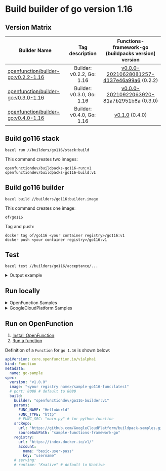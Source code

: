 # Build builder of go version 1.16

## Version Matrix

| Builder Name                                                 |      Tag description      |     Functions-framework-go (buildpacks version) version      |
| ------------------------------------------------------------ | :-----------------------: | :----------------------------------------------------------: |
| [openfunction/builder-go:v0.2.2-1.16](https://hub.docker.com/layers/openfunction/builder-go/v0.2.2-1.16/images/sha256-82e87901dabd427f1138be0ebba33239171e6f3153dd283a31826aaa21f98d0b?context=repo) | Builder: v0.2.2, Go: 1.16 | [v0.0.0-20210628081257-4137e46a99a6](https://github.com/OpenFunction/functions-framework-go/commit/4137e46a99a6e97f1ff808b4d92ca5f76412f0cc) (0.2.2) |
| [openfunction/builder-go:v0.3.0-1.16](https://hub.docker.com/layers/openfunction/builder-go/v0.3.0-1.16/images/sha256-b4fa0902863dd5b2098f34f70224475d080ac59e60df32e3bc11e97af3c286ac?context=repo) | Builder: v0.3.0, Go: 1.16 | [v0.0.0-20210922063920-81a7b2951b8a](https://github.com/OpenFunction/functions-framework-go/commit/81a7b2951b8af0897978dcc483c1217ac98f02fb) (0.3.0) |
| [openfunction/builder-go:v0.4.0-1.16](https://hub.docker.com/layers/openfunction/builder-go/v0.4.0-1.16/images/sha256-7fa3a3a4245e269d059cb8e25e2888ee8e1878504fdbcfff76ea85548d22d578?context=repo) | Builder: v0.4.0, Go: 1.16 | [v0.1.0](https://github.com/OpenFunction/functions-framework-go/releases/tag/v0.1.0) (0.4.0) |

## Build go116 stack

```shell
bazel run //builders/go116/stack:build
```

This command creates two images:

```shell
openfunctiondev/buildpacks-go116-run:v1
openfunctiondev/buildpacks-go116-build:v1
```

## Build go116 builder

```shell
bazel build //builders/go116:builder.image
```

This command creates one image:

```shell
of/go116
```

Tag and push:

```shell
docker tag of/go116 <your container registry>/go116:v1
docker push <your container registry>/go116:v1
```

## Test

```shell
bazel test //builders/go116/acceptance/...
```

<details>
<summary>Output example</summary>

```shell
INFO: Analyzed 2 targets (8 packages loaded, 205 targets configured).
INFO: Found 1 target and 1 test target...
INFO: Elapsed time: 50.633s, Critical Path: 49.87s
INFO: 10 processes: 3 internal, 6 linux-sandbox, 1 local.
INFO: Build completed successfully, 10 total actions
//builders/go116/acceptance:go_fn_test                                   PASSED in 48.1s

Executed 1 out of 1 test: 1 test passes.
INFO: Build completed successfully, 10 total actions
```

</details>

## Run locally

<details>
<summary>OpenFunction Samples</summary>

---

Download samples:

```shell
git clone https://github.com/OpenFunction/function-samples.git
```

Build the function:

> Add `--network host` to pack and docker command if they cannot reach internet.

```shell
cd function-samples/hello-world-go/
pack build function-go --builder of/go116 --env FUNC_NAME="HelloWorld"
docker run --rm -p8080:8080 function-go
```

Visit the function:

```shell
curl http://localhost:8080
```

Output example:

```shell
hello, world!
```

</details>

<details>

<summary>GoogleCloudPlatform Samples</summary>

---

Download samples:

```shell
git clone https://github.com/GoogleCloudPlatform/buildpack-samples.git
```

Build the function:

> Add `--network host` to pack and docker command if they cannot reach internet.

```shell
cd buildpack-samples/sample-functions-framework-go/
pack build function-go --builder of/go116 --env FUNC_NAME="HelloWorld"
docker run --rm -p8080:8080 function-go
```

Visit the function:

```shell
curl http://localhost:8080
```

Output example:

```shell
hello, world
```

</details>

## Run on OpenFunction

1. [Install OpenFunction](https://github.com/OpenFunction/OpenFunction#quickstart)
2. [Run a function](https://github.com/OpenFunction/OpenFunction#sample-run-a-function)

Definition of a ```Function``` for ```go 1.16``` is shown below:

```yaml
apiVersion: core.openfunction.io/v1alpha1
kind: Function
metadata:
  name: go-sample
spec:
  version: "v1.0.0"
  image: "<your registry name>/sample-go116-func:latest"
  # port: 8080 # default to 8080
  build:
    builder: "openfunctiondev/go116-builder:v1"
    params:
      FUNC_NAME: "HelloWorld"
      FUNC_TYPE: "http"
      # FUNC_SRC: "main.py" # for python function
    srcRepo:
      url: "https://github.com/GoogleCloudPlatform/buildpack-samples.git"
      sourceSubPath: "sample-functions-framework-go"
    registry:
      url: "https://index.docker.io/v1/"
      account:
        name: "basic-user-pass"
        key: "username"
    # serving:
    # runtime: "Knative" # default to Knative
```
